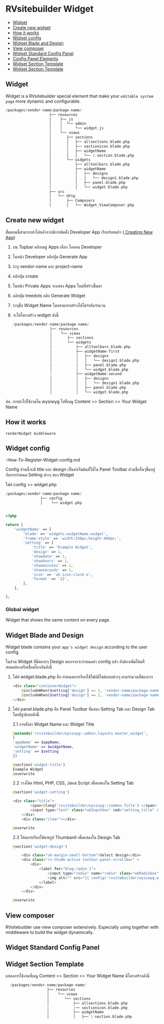 # RVsitebuilder Widget

- [Widget](#widget)
- [Create new widget](#create-new-widget)
- [How it works](#how-it-works)
- [Widget config](#widget-config)
- [Widget Blade and Design](#widget-blade-and-design)
- [View composer](#view-composer)
- [Widget Standard Config Panel](#widget-standard-config-panel)
- [Config Panel Elements](#config-panel-elements)
- [Widget Section Template](#widget-section-template)
  <!-- - [Config Panel Elements](#Config-Panel-Elements) -->
- [Widget Section Template](#Widget-Section-Template)

<a name="Widget"></a>

## Widget

Widget is a RVsitebuilder special element that make your `editable system page` more dynamic and configurable.

```php
/packages/vendor-name/package-name/
                    ├── resources
                    │    ├── js
                    │    │  └── admin
                    │    │      └── widget.js
                    │    └── views
                    │       ├── sections
                    │       │   ├── allsections.blade.php
                    │       │   ├── sectionicon.blade.php
                    │       │   ├── widgetName
                    │       │   │   └── 1-section.blade.php
                    │       └── widgets
                    │           ├── alltoolbars.blade.php
                    │           ├── widgetName
                    │           │   ├── designs
                    │           │   │   └── design1.blade.php
                    │           │   ├── panel.blade.php
                    │           │   └── widget.blade.php
                    ├── src
                    │   └── Http
                    │       ├── Composers
                    │       │   └── Widget_ViewComposer.php
```

<a name="Create-new-widget"></a>

## Create new widget

<a name="How-it-works"></a>
ขั้นตอนนี้สามารถทำได้หลังจากมีการติดตั้ง Developer App เรียบร้อยแล้ว (<a href="creating-new-app"> Creating New App</a>)

1. บน Topbar คลิกเมนู Apps เลือก ไอคอน Developer
2. ในหน้า Developer คลิกปุ่ม Generate App
3. ระบุ vendor-name และ project-name
4. คลิกปุ่ม create
5. ในหน้า Private Apps จะแสดง Apps ใหม่ที่สร้างขึ้นมา
6. คลิกปุ่ม treedots คลิก Generate Widget
7. ระบุชื่อ Widget Name โดยสามารถสร้างได้ไม่จำกัดจำนวน
8. จะได้โครงสร้าง widget ดังนี้

   ```php
   /packages/vendor-name/package-name/
                    ├── resources
                    │    └── views
                    │       ├── sections
                    │       └── widgets
                    │           ├── alltoolbars.blade.php
                    │           ├── widgetName-first
                    │           │   ├── designs
                    │           │   │   └── design1.blade.php
                    │           │   ├── panel.blade.php
                    │           │   └── widget.blade.php
                    |           ├── widgetName-second
                    │           │   ├── designs
                    │           │   │   └── design1.blade.php
                    │           │   ├── panel.blade.php
                    │           │   └── widget.blade.php
   ```

ปล. การนำไปใช้งานใน wysiwyg ไปที่เมนู Content >> Section >> Your Widget Name

## How it works

`renderWidget middleware`

<a name="Widget-config"></a>

## Widget config

-How-To-Register-Widget-config.md

Config ส่วนนี้จะมี title และ design เป็นค่าเริ่มต้นที่ใช้ใน Panel Toolbar ส่วนชื่ออื่นๆขึ้นอยู่กับการกำหนด Setting ต่างๆ ของ Widget

ไฟล์ config >> widget.php

```php
/packages/vendor-name/package-name/
                ├── config
                │    └── widget.php
```

```php

<?php

return [
    'widgetName' => [
        'blade' => 'widgets.widgetName.widget',
        'frame-style' => 'width:250px;height:460px;',
        'setting' => [
            'title' => 'Example Widget',
            'design' => 1,
            'showdate' => 1,
            'showhours' => 1,
            'showminutes' => 1,
            'showseconds' => 1,
            'icon' => 'uk-icon-clock-o',
            'format' => '12',
        ],
    ],

];

```

### Global widget

Widget that shows the same content on every page.

<a name="Widget-Blade-and-Design"></a>

## Widget Blade and Design

Widget blade contains your `app's widget design` according to the user config.

ในส่วน Widget ที่มีหลายๆ Design นอกจากจะกำหนดค่า config แล้ว ยังต้องเพิ่มโค้ดที่สอดคล้องหรือเชื่อมโยงกันดังนี้

1.  ไฟล์ widget.blade.php คือ กำหนดการเรียกใช้ไฟล์ดีไซต์แบบต่างๆ ตามจำนวนที่ต้องการ

    ```php
    <div class="containerWidget">
        @includeWhen($setting['design'] == 1, 'vendor-name/package-name::widgets.widgetName.designs.design1')
        @includeWhen($setting['design'] == 2, 'vendor-name/package-name::widgets.widgetName.designs.design2')
    </div>
    ```

2)  ไฟล์ panel.blade.php คือ Panel Toolbar ที่แสดง Setting Tab และ Design Tab โดยมีรูปแบบดังนี้

    2.1 การตั้งค่า Widget Name และ Widget Title

    ```php
    @extends('rvsitebuilder/wysiwyg::admin.layouts.master_widget',
    [
    'appName' => $appName,
    'widgetName' => $widgetName,
    'setting' => $setting
    ])

    @section('widget-title')
    Example Widget
    @overwrite
    ```


    2.2 วางโด้ด Html, PHP, CSS, Java Script เพื่อแสดงใน Setting Tab

    ```php
    @section('widget-setting')

    <div class="title">
            <span>@lang('rvsitebuilder/wysiwyg::common.Title') </span>
            <input type="text" class="wbInputbox" cmd="setting_title" />
        </div>
        <div class="clear"></div>

    @overwrite
    ```


    2.3 โค้ดการเรียกใช้พาธรูป Thumbanil เพื่อแสดงใน Design Tab

    ```php
    @section('widget-design')

        <div class="uk-margin-small-bottom">Select design</div>
        <div class="rv-thumb-active toolbar-panel-scrollbar" >
            <div>
                <label for="blog-radio-1">
                    <input type="radio" name="radio" class="wbRadiobox" cmd="setting_design" value="1" id="" style="display:none;">
                    <img alt="" src="{{ config('rvsitebuilder/wysiwyg.wex.url.WYS_IMG_URL') }}/images/thumbnail-default-widget-design.jpg" width="200" height="36" border="0" />
                </label>
            </div>
        </div>

    @overwrite
    ```

<!-- > {info} End-users may edit raw blade file directly on RVsitebuilder WYSIWYG to suit their needs. -->

<a name="View-composer"></a>

## View composer

RVsitebuilder use view composer extensively. Especially using together with middleware to build the widget dynamically.

<a name="Widget-Standard-Config-Panel"></a>

## Widget Standard Config Panel

<!--
<a name="Config-Panel-Elements"></a>
TODO: @Jatuporn help me please.

## Config Panel Elements
### color picker
### slider -->

<a name="Widget-Section-Template"></a>

## Widget Section Template

แสดงการใช้งานที่เมนู Content >> Section >> Your Widget Name
มีโครงสร้างดังนี้

```php
  /packages/vendor-name/package-name/
                   ├── resources
                   │    └── views
                   │       └── sections
                   │           ├── allsections.blade.php
                   |           |── sectionicon.blade.php
                   │           ├── widgetName
                   │           │   ├── 1-section.blade.php


```

```

```

```

```

```

```

